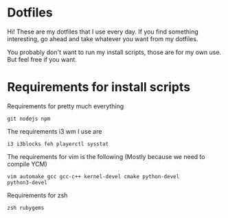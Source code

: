 # Dotfiles

Hi! These are my dotfiles that I use every day. If you find something
interesting, go ahead and take whatever you want from my dotfiles.

You probably don't want to run my install scripts, those are for my own use. But
feel free if you want.

# Requirements for install scripts

Requirements for pretty much everything

    git nodejs npm

The requirements i3 wm I use are

    i3 i3blocks feh playerctl sysstat

The requirements for vim is the following (Mostly because we need to compile
YCM)

    vim automake gcc gcc-c++ kernel-devel cmake python-devel
    python3-devel

Requirements for zsh

    zsh rubygems


